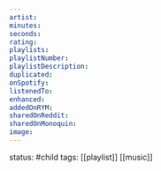 ```yaml
---
artist:
minutes:
seconds:
rating:
playlists:
playlistNumber:
playlistDescription:
duplicated:
onSpotify:
listenedTo:
enhanced:
addedOnRYM:
sharedOnReddit:
sharedOnMonoquin:
image:
---
```

status: #child 
tags: [[playlist]] [[music]] 